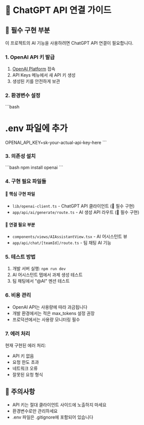 # 🤖 ChatGPT API 연결 가이드

## 🚨 필수 구현 부분

이 프로젝트의 AI 기능을 사용하려면 ChatGPT API 연결이 필요합니다.

### 1. OpenAI API 키 발급
1. [OpenAI Platform](https://platform.openai.com/) 접속
2. API Keys 메뉴에서 새 API 키 생성
3. 생성된 키를 안전하게 보관

### 2. 환경변수 설정
\`\`\`bash
# .env 파일에 추가
OPENAI_API_KEY=sk-your-actual-api-key-here
\`\`\`

### 3. 의존성 설치
\`\`\`bash
npm install openai
\`\`\`

### 4. 구현 필요 파일들

#### 🔧 핵심 구현 파일
- `lib/openai-client.ts` - ChatGPT API 클라이언트 (🚨 필수 구현)
- `app/api/ai/generate/route.ts` - AI 생성 API 라우트 (🚨 필수 구현)

#### 🔧 연결 필요 부분
- `components/views/AIAssistantView.tsx` - AI 어시스턴트 뷰
- `app/api/chat/[teamId]/route.ts` - 팀 채팅 AI 기능

### 5. 테스트 방법
1. 개발 서버 실행: `npm run dev`
2. AI 어시스턴트 탭에서 과제 생성 테스트
3. 팀 채팅에서 "@AI" 멘션 테스트

### 6. 비용 관리
- OpenAI API는 사용량에 따라 과금됩니다
- 개발 환경에서는 적은 max_tokens 설정 권장
- 프로덕션에서는 사용량 모니터링 필수

### 7. 에러 처리
현재 구현된 에러 처리:
- API 키 없음
- 요청 한도 초과
- 네트워크 오류
- 잘못된 요청 형식

## 🚨 주의사항
- API 키는 절대 클라이언트 사이드에 노출하지 마세요
- 환경변수로만 관리하세요
- .env 파일은 .gitignore에 포함되어 있습니다
